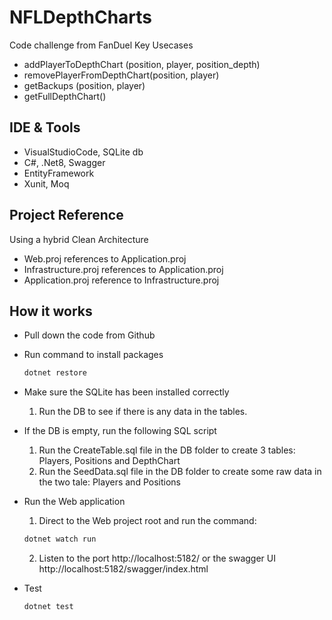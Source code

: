 # NFLDepthCharts
Code challenge from FanDuel
Key Usecases
- addPlayerToDepthChart (position, player, position_depth)
- removePlayerFromDepthChart(position, player)
- getBackups (position, player)
- getFullDepthChart()

## IDE & Tools

- VisualStudioCode, SQLite db
- C#, .Net8, Swagger
- EntityFramework
- Xunit, Moq

## Project Reference
Using a hybrid Clean Architecture
- Web.proj references to Application.proj
- Infrastructure.proj references to Application.proj
- Application.proj reference to Infrastructure.proj

## How it works
- Pull down the code from Github
- Run command to install packages 
    ```bash
    dotnet restore
    ```
- Make sure the SQLite has been installed correctly
    1. Run the DB to see if there is any data in the tables.

- If the DB is empty, run the following SQL script
    1. Run the CreateTable.sql file in the DB folder to create 3 tables: Players, Positions and DepthChart
    2. Run the SeedData.sql file in the DB folder to create some raw data in the two tale: Players and Positions 
- Run the Web application
    1. Direct to the Web project root and run the command:
    ```bash
    dotnet watch run
    ```
    2. Listen to the port http://localhost:5182/ or the swagger UI http://localhost:5182/swagger/index.html
- Test
    ```bash
    dotnet test
    ```